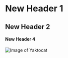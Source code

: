 # New Header 1
## New Header 2
#### New Header 4

![Image of Yaktocat](https://octodex.github.com/images/yaktocat.png)
